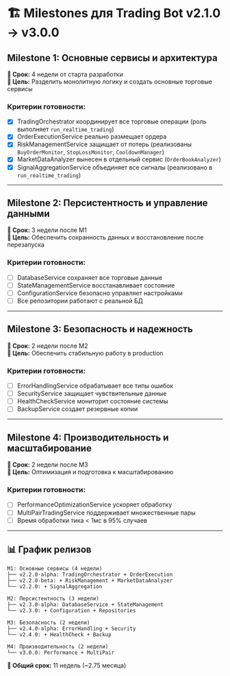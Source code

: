 # 🏗️ Milestones для Trading Bot v2.1.0 → v3.0.0

## Milestone 1: Основные сервисы и архитектура
**📅 Срок:** 4 недели от старта разработки  
**🎯 Цель:** Разделить монолитную логику и создать основные торговые сервисы

### Критерии готовности:
- [x] TradingOrchestrator координирует все торговые операции (роль выполняет `run_realtime_trading`)
- [x] OrderExecutionService реально размещает ордера
- [x] RiskManagementService защищает от потерь (реализованы `BuyOrderMonitor`, `StopLossMonitor`, `CooldownManager`)
- [x] MarketDataAnalyzer вынесен в отдельный сервис (`OrderBookAnalyzer`)
- [x] SignalAggregationService объединяет все сигналы (реализовано в `run_realtime_trading`)

---

## Milestone 2: Персистентность и управление данными  
**📅 Срок:** 3 недели после M1  
**🎯 Цель:** Обеспечить сохранность данных и восстановление после перезапуска

### Критерии готовности:
- [ ] DatabaseService сохраняет все торговые данные
- [ ] StateManagementService восстанавливает состояние
- [ ] ConfigurationService безопасно управляет настройками
- [ ] Все репозитории работают с реальной БД

---

## Milestone 3: Безопасность и надежность
**📅 Срок:** 2 недели после M2  
**🎯 Цель:** Обеспечить стабильную работу в production

### Критерии готовности:
- [ ] ErrorHandlingService обрабатывает все типы ошибок
- [ ] SecurityService защищает чувствительные данные
- [ ] HealthCheckService мониторит состояние системы
- [ ] BackupService создает резервные копии

---

## Milestone 4: Производительность и масштабирование
**📅 Срок:** 2 недели после M3  
**🎯 Цель:** Оптимизация и подготовка к масштабированию

### Критерии готовности:
- [ ] PerformanceOptimizationService ускоряет обработку
- [ ] MultiPairTradingService поддерживает множественные пары
- [ ] Время обработки тика < 1мс в 95% случаев

---

## 📊 График релизов

```
M1: Основные сервисы (4 недели)
├── v2.2.0-alpha: TradingOrchestrator + OrderExecution
├── v2.2.0-beta: + RiskManagement + MarketDataAnalyzer  
└── v2.2.0: + SignalAggregation

M2: Персистентность (3 недели)  
├── v2.3.0-alpha: DatabaseService + StateManagement
└── v2.3.0: + Configuration + Repositories

M3: Безопасность (2 недели)
├── v2.4.0-alpha: ErrorHandling + Security
└── v2.4.0: + HealthCheck + Backup

M4: Производительность (2 недели)
└── v3.0.0: Performance + MultiPair
```

**🎯 Общий срок:** 11 недель (~2.75 месяца)  
